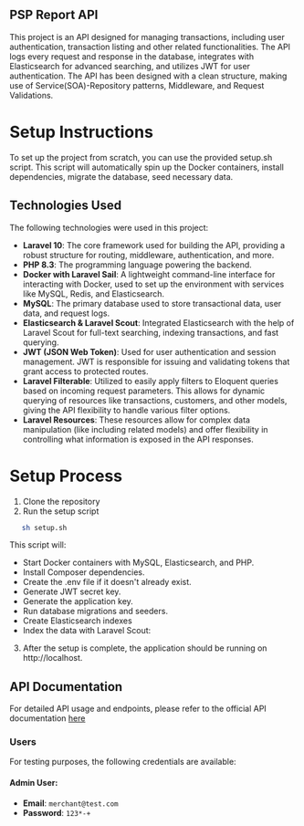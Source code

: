 ## PSP Report API
This project is an API designed for managing transactions, including user authentication, transaction listing and other related functionalities. The API logs every request and response in the database, integrates with Elasticsearch for advanced searching, and utilizes JWT for user authentication. The API has been designed with a clean structure, making use of Service(SOA)-Repository patterns, Middleware, and Request Validations.

# Setup Instructions
To set up the project from scratch, you can use the provided setup.sh script. This script will automatically spin up the Docker containers, install dependencies, migrate the database, seed necessary data.

## Technologies Used

The following technologies were used in this project:

- **Laravel 10**: The core framework used for building the API, providing a robust structure for routing, middleware, authentication, and more.
- **PHP 8.3**: The programming language powering the backend.
- **Docker with Laravel Sail**: A lightweight command-line interface for interacting with Docker, used to set up the environment with services like MySQL, Redis, and Elasticsearch.
- **MySQL**: The primary database used to store transactional data, user data, and request logs.
- **Elasticsearch & Laravel Scout**: Integrated Elasticsearch with the help of Laravel Scout for full-text searching, indexing transactions, and fast querying.
- **JWT (JSON Web Token)**: Used for user authentication and session management. JWT is responsible for issuing and validating tokens that grant access to protected routes.
- **Laravel Filterable**: Utilized to easily apply filters to Eloquent queries based on incoming request parameters. This allows for dynamic querying of resources like transactions, customers, and other models, giving the API flexibility to handle various filter options.
- **Laravel Resources**: These resources allow for complex data manipulation (like including related models) and offer flexibility in controlling what information is exposed in the API responses.

# Setup Process
1. Clone the repository
2. Run the setup script
```bash
   sh setup.sh
```
This script will:

- Start Docker containers with MySQL, Elasticsearch, and PHP.
- Install Composer dependencies.
- Create the .env file if it doesn't already exist.
- Generate JWT secret key.
- Generate the application key.
- Run database migrations and seeders.
- Create Elasticsearch indexes
- Index the data with Laravel Scout:

3. After the setup is complete, the application should be running on http://localhost.

## API Documentation
For detailed API usage and endpoints, please refer to the official API documentation  [here](https://documenter.getpostman.com/view/7169628/2sAXqp83bt)

### Users

For testing purposes, the following credentials are available:

#### Admin User:
- **Email**: `merchant@test.com`
- **Password**: `123*-+`

